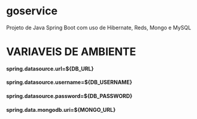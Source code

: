 # goservice
Projeto de Java Spring Boot com uso de Hibernate, Reds, Mongo e MySQL

# VARIAVEIS DE AMBIENTE

#### spring.datasource.url=${DB_URL}
#### spring.datasource.username=${DB_USERNAME}
#### spring.datasource.password=${DB_PASSWORD}

#### spring.data.mongodb.uri=${MONGO_URL}

